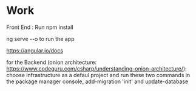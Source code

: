 # Work

Front End :
Run npm install

ng serve --o to run the app

https://angular.io/docs


for the Backend (onion architecture: https://www.codeguru.com/csharp/understanding-onion-architecture/):
choose infrastructure as a defaul project and run these two commands in the package manager console, add-migration 'init' and update-database
